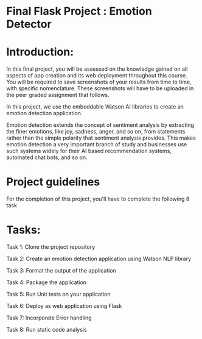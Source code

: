 # Final Flask Project : Emotion Detector


# Introduction:
In this final project, you will be assessed on the knowledge gained on all aspects of app creation and its web deployment throughout this course. You will be required to save screenshots of your results from time to time, with specific nomenclature. These screenshots will have to be uploaded in the peer graded assignment that follows.

In this project, we use the embeddable Watson AI libraries to create an emotion detection application.

Emotion detection extends the concept of sentiment analysis by extracting the finer emotions, like joy, sadness, anger, and so on, from statements rather than the simple polarity that sentiment analysis provides. This makes emotion detection a very important branch of study and businesses use such systems widely for their AI based recommendation systems, automated chat bots, and so on.

# Project guidelines
For the completion of this project, you'll have to complete the following 8 task

# Tasks:
Task 1: Clone the project repository

Task 2: Create an emotion detection application using Watson NLP library

Task 3: Format the output of the application

Task 4: Package the application

Task 5: Run Unit tests on your application

Task 6: Deploy as web application using Flask

Task 7: Incorporate Error handling

Task 8: Run static code analysis
